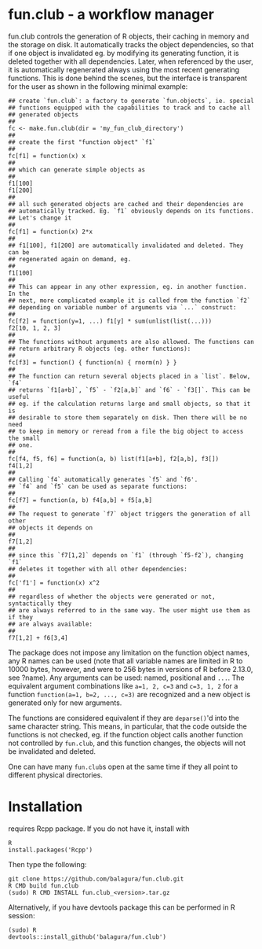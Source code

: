 # fun.club - a workflow manager

fun.club controls the generation of R objects, their caching in memory and the
storage on disk. It automatically tracks the object dependencies, so that if
one object is invalidated eg. by modifying its generating function, it is
deleted together with all dependencies.  Later, when referenced by the user,
it is automatically regenerated always using the most recent generating
functions. This is done behind the scenes, but the interface is transparent
for the user as shown in the following minimal example:
```
## create `fun.club`: a factory to generate `fun.objects`, ie. special 
## functions equipped with the capabilities to track and to cache all
## generated objects
##
fc <- make.fun.club(dir = 'my_fun_club_directory')
##
## create the first "function object" `f1`
##
fc[f1] = function(x) x
##
## which can generate simple objects as
##
f1[100]
f1[200]
##
## all such generated objects are cached and their dependencies are
## automatically tracked. Eg. `f1` obviously depends on its functions.
## Let's change it
##
fc[f1] = function(x) 2*x
##
## f1[100], f1[200] are automatically invalidated and deleted. They can be
## regenerated again on demand, eg.
##
f1[100]
##
## This can appear in any other expression, eg. in another function. In the
## next, more complicated example it is called from the function `f2`
## depending on variable number of arguments via `...` construct:
##
fc[f2] = function(y=1, ...) f1[y] * sum(unlist(list(...)))
f2[10, 1, 2, 3]
##
## The functions without arguments are also allowed. The functions can
## return arbitrary R objects (eg. other functions):
##
fc[f3] = function() { function(n) { rnorm(n) } }
##
## The function can return several objects placed in a `list`. Below, `f4`
## returns `f1[a+b]`, `f5` - `f2[a,b]` and `f6` - `f3[]`. This can be useful
## eg. if the calculation returns large and small objects, so that it is
## desirable to store them separately on disk. Then there will be no need
## to keep in memory or reread from a file the big object to access the small
## one.
##
fc[f4, f5, f6] = function(a, b) list(f1[a+b], f2[a,b], f3[])
f4[1,2]
##
## Calling `f4` automatically generates `f5` and `f6'.
## `f4` and `f5` can be used as separate functions:
##
fc[f7] = function(a, b) f4[a,b] + f5[a,b]                    
##
## The request to generate `f7` object triggers the generation of all other
## objects it depends on
##
f7[1,2]
##
## since this `f7[1,2]` depends on `f1` (through `f5-f2`), changing `f1`
## deletes it together with all other dependencies:
##
fc['f1'] = function(x) x^2
##
## regardless of whether the objects were generated or not, syntactically they
## are always referred to in the same way. The user might use them as if they
## are always available:
##
f7[1,2] + f6[3,4]                                                  
```

The package does not impose any limitation on the function object names,
any R names can be used (note that all variable names are limited in R to
10000 bytes, however, and were to 256 bytes in versions of R before 2.13.0,
see ?name). Any arguments can be used: named, positional and `...`. The
equivalent argument combinations like `a=1, 2, c=3` and `c=3, 1, 2` for a
function `function(a=1, b=2, ..., c=3)` are recognized and a new object is
generated only for new arguments.

The functions are considered equivalent if they are `deparse()`'d into the
same character string. This means, in particular, that the code outside the
functions is not checked, eg. if the function object calls another function
not controlled by `fun.club`, and this function changes, the objects will not
be invalidated and deleted.

One can have many `fun.club`s open at the same time if they all point to
different physical directories.

# Installation
requires Rcpp package. If you do not have it, install with
```
R
install.packages('Rcpp')
```
Then type the following:
```
git clone https://github.com/balagura/fun.club.git
R CMD build fun.club
(sudo) R CMD INSTALL fun.club_<version>.tar.gz
```

Alternatively, if you have devtools package this can be performed in R session:

```
(sudo) R
devtools::install_github('balagura/fun.club')
```
